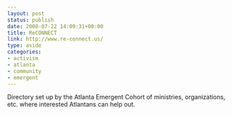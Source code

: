 ```yaml
---
layout: post
status: publish
date: 2008-07-22 14:09:31+00:00
title: ReCONNECT
link: http://www.re-connect.us/
type: aside
categories:
- activism
- atlanta
- community
- emergent
---
```


Directory set up by the Atlanta Emergent Cohort of ministries, organizations, etc. where interested Atlantans can help out.
